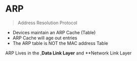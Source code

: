 # ARP
> Address Resolution Protocol
* Devices maintain an ARP Cache (Table)
* ARP Cache will age out entries
* The ARP table is NOT the MAC address Table

ARP Lives in the ,**Data Link Layer** and **Network Link Layer

